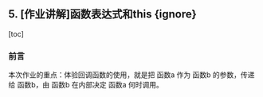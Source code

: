 ## 5. [作业讲解]函数表达式和this {ignore}

[toc]

### 前言

本次作业的重点：体验回调函数的使用，就是把 函数a 作为 函数b 的参数，传递给 函数b，由 函数b 在内部决定 函数a 何时调用。